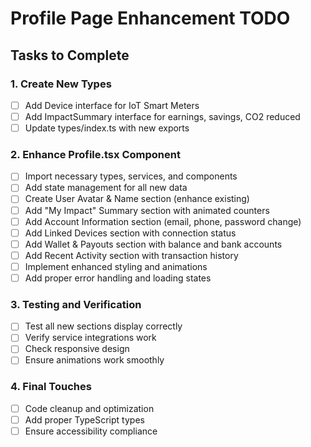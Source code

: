 # Profile Page Enhancement TODO

## Tasks to Complete

### 1. Create New Types
- [ ] Add Device interface for IoT Smart Meters
- [ ] Add ImpactSummary interface for earnings, savings, CO2 reduced
- [ ] Update types/index.ts with new exports

### 2. Enhance Profile.tsx Component
- [ ] Import necessary types, services, and components
- [ ] Add state management for all new data
- [ ] Create User Avatar & Name section (enhance existing)
- [ ] Add "My Impact" Summary section with animated counters
- [ ] Add Account Information section (email, phone, password change)
- [ ] Add Linked Devices section with connection status
- [ ] Add Wallet & Payouts section with balance and bank accounts
- [ ] Add Recent Activity section with transaction history
- [ ] Implement enhanced styling and animations
- [ ] Add proper error handling and loading states

### 3. Testing and Verification
- [ ] Test all new sections display correctly
- [ ] Verify service integrations work
- [ ] Check responsive design
- [ ] Ensure animations work smoothly

### 4. Final Touches
- [ ] Code cleanup and optimization
- [ ] Add proper TypeScript types
- [ ] Ensure accessibility compliance
